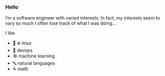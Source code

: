 ### Hello

I’m a software engineer with varied interests. In fact, my interests seem to vary so much I often lose track of what I was doing...

I like

* :penguin: :snowflake: linux
* :construction: devops
* :spider_web: machine learning
* :abc: natural languages
* :heavy_division_sign: math
